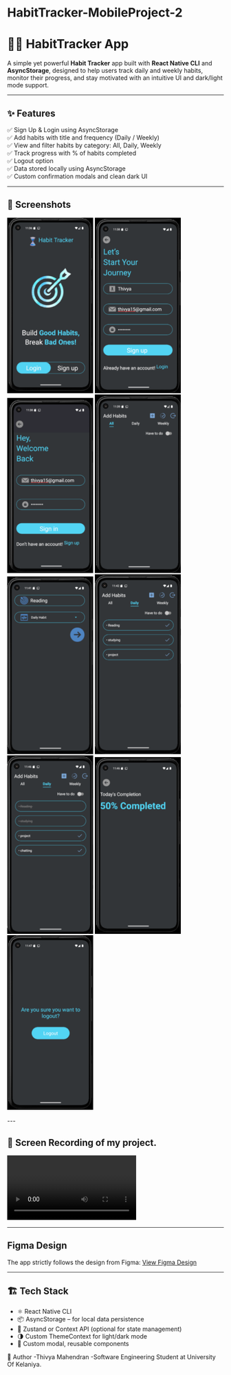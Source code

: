 ﻿# HabitTracker-MobileProject-2

 # 🧘‍♀️ HabitTracker App

A simple yet powerful **Habit Tracker** app built with **React Native CLI** and **AsyncStorage**, designed to help users track daily and weekly habits, monitor their progress, and stay motivated with an intuitive UI and dark/light mode support.

---

## ✨ Features

✅ Sign Up & Login using AsyncStorage  
✅ Add habits with title and frequency (Daily / Weekly)  
✅ View and filter habits by category: All, Daily, Weekly  
✅ Track progress with % of habits completed  
✅ Logout option  
✅ Data stored locally using AsyncStorage  
✅ Custom confirmation modals and clean dark UI  

---

## 📱 Screenshots
<p float="left">
<img src="https://github.com/Thivya15/HabitTracker-MobileProject-2/blob/main/src/assets/img1.png?raw=true" alt="image alt" width="200"/>
<img src="https://github.com/Thivya15/HabitTracker-MobileProject-2/blob/main/src/assets/img2.png?raw=true" alt="image alt" width="200"/>
<img src="https://github.com/Thivya15/HabitTracker-MobileProject-2/blob/main/src/assets/img4.png?raw=true" alt="image alt" width="200"/>
<img src="https://github.com/Thivya15/HabitTracker-MobileProject-2/blob/main/src/assets/img6.png?raw=true" alt="image alt" width="200"/>
<img src="https://github.com/Thivya15/HabitTracker-MobileProject-2/blob/main/src/assets/img9.png?raw=true" alt="image alt" width="200"/>
<img src="https://github.com/Thivya15/HabitTracker-MobileProject-2/blob/main/src/assets/img12.png?raw=true" alt="image alt" width="200"/>
<img src="https://github.com/Thivya15/HabitTracker-MobileProject-2/blob/main/src/assets/img20.png?raw=true" alt="image alt" width="200"/>
<img src="https://github.com/Thivya15/HabitTracker-MobileProject-2/blob/main/src/assets/img21.png?raw=true" alt="image alt" width="200"/>
<img src="https://github.com/Thivya15/HabitTracker-MobileProject-2/blob/main/src/assets/img22.png?raw=true" alt="image alt" width="200"/>
</p>
---

## 🎥 Screen Recording of my project.

![Watch Demo](https://github.com/Thivya15/HabitTracker-MobileProject-2/blob/main/src/assets/video.mp4?raw=true)

---
## Figma Design

The app strictly follows the design from Figma:
[View Figma Design](https://www.figma.com/design/9ZA6HmUe4ahk4MCI7omIsG/Mobile-Ass2?node-id=0-1&p=f&t=AsB8sJwF1PKZfMJ9-0)

---

## 🏗️ Tech Stack

- ⚛️ React Native CLI
- 📦 AsyncStorage – for local data persistence
- 🧠 Zustand or Context API (optional for state management)
- 🌗 Custom ThemeContext for light/dark mode
- 🎨 Custom modal, reusable components


👤 Author
-Thivya Mahendran
-Software Engineering Student at University Of Kelaniya.



